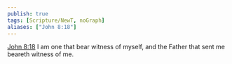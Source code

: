 ```yaml
---
publish: true
tags: [Scripture/NewT, noGraph]
aliases: ["John 8:18"]
---
```

[John 8:18](https://churchofjesuschrist.org/study/scriptures/nt/john/8?lang=eng&id=p18#p18) I am one that bear witness of myself, and the Father that sent me beareth witness of me.
